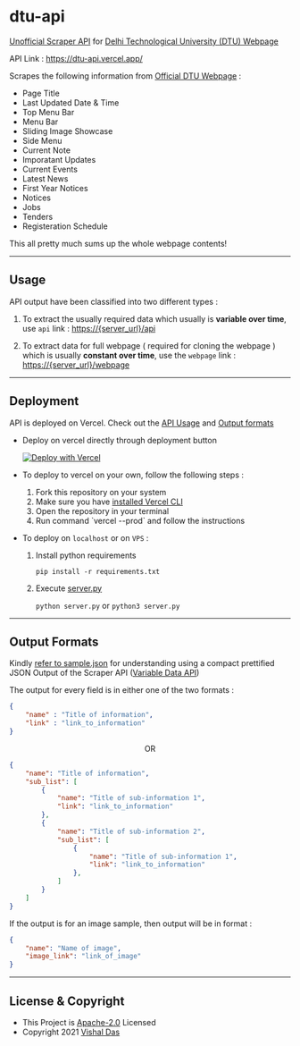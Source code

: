 # dtu-api

[Unofficial Scraper API](https://dtu-api.vercel.app/) for [Delhi Technological University (DTU) Webpage](http://dtu.ac.in)

API Link : https://dtu-api.vercel.app/

Scrapes the following information from [Official DTU Webpage](http://dtu.ac.in) :
<ul>
    <li>Page Title</li>
    <li>Last Updated Date & Time</li>
    <li>Top Menu Bar</li>
    <li>Menu Bar</li>
    <li>Sliding Image Showcase</li>
    <li>Side Menu</li>
    <li>Current Note</li>
    <li>Imporatant Updates</li>
    <li>Current Events</li>
    <li>Latest News</li>
    <li>First Year Notices</li>
    <li>Notices</li>
    <li>Jobs</li>
    <li>Tenders</li>
    <li>Registeration Schedule</li>
</ul>

This all pretty much sums up the whole webpage contents!

---

## Usage

API output have been classified into two different types :

1. To extract the usually required data which usually is <b>variable over time</b>, use `api` link : [https://{server_url}/api](https://dtu-api.vercel.app/api)

2. To extract data for full webpage ( required for cloning the webpage ) which is usually <b>constant over time</b>, use the `webpage` link : [https://{server_url}/webpage](https://dtu-api.vercel.app/webpage)

---

## Deployment

API is deployed on Vercel. Check out the [API Usage](#usage) and [Output formats](#output_formats)


- Deploy on vercel directly through deployment button

    [![Deploy with Vercel](https://vercel.com/button)](https://vercel.com/new/clone?repository-url=https%3A%2F%2Fgithub.com%2Fdvishal485%2Fdtu-api)

- To deploy to vercel on your own, follow the following steps :
    <ol>
        <li>Fork this repository on your system</li>
        <li>Make sure you have <a href="https://vercel.com/cli">installed Vercel CLI</a></li>
        <li>Open the repository in your terminal</li>
        <li>Run command `vercel --prod` and follow the instructions</li>
    </ol> 

- To deploy on `localhost` or on `VPS` :

    1. Install python requirements

        `pip install -r requirements.txt`

    2. Execute [server.py](./server.py)

        `python server.py` or `python3 server.py`

---

## Output Formats

Kindly [refer to sample.json](./sample.json) for understanding using a compact prettified JSON Output of the Scraper API ([Variable Data API](#usage))


The output for every field is in either one of the two formats :
    
```json
{
    "name" : "Title of information",
    "link" : "link_to_information"
}
```

<center>OR</center>

```json
{
    "name": "Title of information",
    "sub_list": [
        {
            "name": "Title of sub-information 1",
            "link": "link_to_information"
        },
        {
            "name": "Title of sub-information 2",
            "sub_list": [
                {
                    "name": "Title of sub-information 1",
                    "link": "link_to_information"
                },
            ]
        }
    ]
}
```

If the output is for an image sample, then output will be in format :
```json
{
    "name": "Name of image",
    "image_link": "link_of_image"
}
```

---

## License & Copyright

  - This Project is [Apache-2.0](./LICENSE) Licensed
  - Copyright 2021 [Vishal Das](https://github.com/dvishal485)